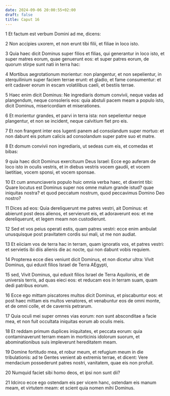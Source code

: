 ```yaml
---
date: 2024-09-06 20:00:55+02:00
draft: false
title: Caput 16
---
```





1 Et factum est verbum Domini ad me, dicens:

2 Non accipies uxorem, et non erunt tibi filii, et filiae in loco isto.

3 Quia haec dicit Dominus super filios et filias, qui generantur in loco isto, et super matres eorum, quae genuerunt eos: et super patres eorum, de quorum stirpe sunt nati in terra hac:

4 Mortibus aegrotationum morientur: non plangentur, et non sepelientur, in sterquilinium super faciem terrae erunt: et gladio, et fame consumentur: et erit cadaver eorum in escam volatilibus caeli, et bestiis terrae.

5 Haec enim dicit Dominus: Ne ingrediaris domum convivii, neque vadas ad plangendum, neque consoleris eos: quia abstuli pacem meam a populo isto, dicit Dominus, misericordiam et miserationes.

6 Et morientur grandes, et parvi in terra ista: non sepelientur neque plangentur, et non se incident, neque calvitium fiet pro eis.

7 Et non frangent inter eos lugenti panem ad consolandum super mortuo: et non dabunt eis potum calicis ad consolandum super patre suo et matre.

8 Et domum convivii non ingrediaris, ut sedeas cum eis, et comedas et bibas:

9 quia haec dicit Dominus exercituum Deus Israel: Ecce ego auferam de loco isto in oculis vestris, et in diebus vestris vocem gaudii, et vocem laetitiae, vocem sponsi, et vocem sponsae.

10 Et cum annunciaveris populo huic omnia verba haec, et dixerint tibi: Quare locutus est Dominus super nos omne malum grande istud? quae iniquitas nostra? et quod peccatum nostrum, quod peccavimus Domino Deo nostro?

11 Dices ad eos: Quia dereliquerunt me patres vestri, ait Dominus: et abierunt post deos alienos, et servierunt eis, et adoraverunt eos: et me dereliquerunt, et legem meam non custodierunt.

12 Sed et vos peius operati estis, quam patres vestri: ecce enim ambulat unusquisque post pravitatem cordis sui mali, ut me non audiat.

13 Et eiiciam vos de terra hac in terram, quam ignoratis vos, et patres vestri: et servietis ibi diis alienis die ac nocte, qui non dabunt vobis requiem.

14 Propterea ecce dies veniunt dicit Dominus, et non dicetur ultra: Vivit Dominus, qui eduxit filios Israel de Terra AEgypti,

15 sed, Vivit Dominus, qui eduxit filios Israel de Terra Aquilonis, et de universis terris, ad quas eieci eos: et reducam eos in terram suam, quam dedi patribus eorum.

16 Ecce ego mittam piscatores multos dicit Dominus, et piscabuntur eos: et post haec mittam eis multos venatores, et venabuntur eos de omni monte, et de omni colle, et de cavernis petrarum.

17 Quia oculi mei super omnes vias eorum: non sunt absconditae a facie mea, et non fuit occultata iniquitas eorum ab oculis meis.

18 Et reddam primum duplices iniquitates, et peccata eorum: quia contaminaverunt terram meam in morticinis idolorum suorum, et abominationibus suis impleverunt hereditatem meam.

19 Domine fortitudo mea, et robur meum, et refugium meum in die tribulationis: ad te Gentes venient ab extremis terrae, et dicent: Vere mendacium possederunt patres nostri, vanitatem, quae eis non profuit.

20 Numquid faciet sibi homo deos, et ipsi non sunt dii?

21 Idcirco ecce ego ostendam eis per vicem hanc, ostendam eis manum meam, et virtutem meam: et scient quia nomen mihi Dominus.

